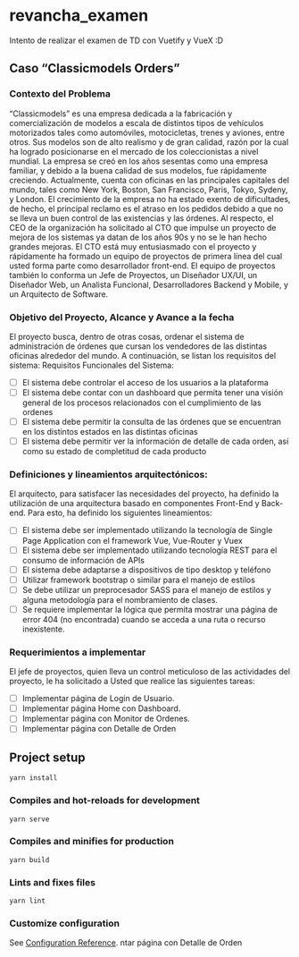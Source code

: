# revancha_examen
Intento de realizar el examen de TD con Vuetify y VueX :D

## Caso “Classicmodels Orders”

### Contexto del Problema
“Classicmodels” es una empresa dedicada a la fabricación y comercialización de modelos a escala de distintos tipos de vehículos motorizados tales como automóviles, motocicletas, trenes y aviones, entre otros. Sus modelos son de alto realismo y de gran calidad, razón por la cual ha logrado posicionarse en el mercado de los coleccionistas a nivel mundial.
La empresa se creó en los años sesentas como una empresa familiar, y debido a la buena calidad de sus modelos, fue rápidamente creciendo. Actualmente, cuenta con oficinas en las principales capitales del mundo, tales como New York, Boston, San Francisco, Paris, Tokyo, Sydeny, y London.
El crecimiento de la empresa no ha estado exento de dificultades, de hecho, el principal reclamo es el atraso en los pedidos debido a que no se lleva un buen control de las existencias y las órdenes. Al respecto, el CEO de la organización ha solicitado al CTO que impulse un proyecto de mejora de los sistemas ya datan de los años 90s y no se le han hecho grandes mejoras.
El CTO está muy entusiasmado con el proyecto y rápidamente ha formado un equipo de proyectos de primera línea del cual usted forma parte como desarrollador front-end. El equipo de proyectos también lo conforma un Jefe de Proyectos, un Diseñador UX/UI, un Diseñador Web, un Analista Funcional, Desarrolladores Backend y Mobile, y un Arquitecto de Software.

### Objetivo del Proyecto, Alcance y Avance a la fecha
El proyecto busca, dentro de otras cosas, ordenar el sistema de administración de órdenes que cursan los vendedores de las distintas oficinas alrededor del mundo. A continuación, se listan los requisitos del sistema:
Requisitos Funcionales del Sistema:
- [ ] El sistema debe controlar el acceso de los usuarios a la plataforma
- [ ] El sistema debe contar con un dashboard que permita tener una visión general de los procesos relacionados con el cumplimiento de las ordenes
- [ ] El sistema debe permitir la consulta de las órdenes que se encuentran en los distintos estados en las distintas oficinas
- [ ] El sistema debe permitir ver la información de detalle de cada orden, así como su estado de completitud de cada producto

### Definiciones y lineamientos arquitectónicos:
El arquitecto, para satisfacer las necesidades del proyecto, ha definido la utilización de una arquitectura basado en componentes Front-End y Back-end. Para esto, ha definido los siguientes lineamientos:
- [ ] El sistema debe ser implementado utilizando la tecnología de Single Page Application con el framework Vue, Vue-Router y Vuex
- [ ] El sistema debe ser implementado utilizando tecnología REST para el consumo de información de APIs
- [ ] El sistema debe adaptarse a dispositivos de tipo desktop y teléfono
- [ ] Utilizar framework bootstrap o similar para el manejo de estilos
- [ ] Se debe utilizar un preprocesador SASS para el manejo de estilos y alguna metodología para el nombramiento de clases.
- [ ] Se requiere implementar la lógica que permita mostrar una página de error 404 (no encontrada) cuando se acceda a una ruta o recurso inexistente.

### Requerimientos a implementar
El jefe de proyectos, quien lleva un control meticuloso de las actividades del proyecto, le ha solicitado a Usted que realice las siguientes tareas:
- [ ] Implementar página de Login de Usuario.
- [ ] Implementar página Home con Dashboard.
- [ ] Implementar página con Monitor de Ordenes.
- [ ] Implementar página con Detalle de Orden

## Project setup
```
yarn install
```

### Compiles and hot-reloads for development
```
yarn serve
```

### Compiles and minifies for production
```
yarn build
```

### Lints and fixes files
```
yarn lint
```

### Customize configuration
See [Configuration Reference](https://cli.vuejs.org/config/).
ntar página con Detalle de Orden